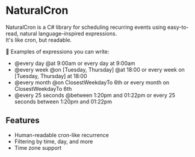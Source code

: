 # NaturalCron

NaturalCron is a C# library for scheduling recurring events using easy-to-read, natural language–inspired expressions.  
It's like cron, but readable.

🔁 Examples of expressions you can write:

- @every day @at 9:00am or every day at 9:00am
- @every week @on [Tuesday, Thursday] @at 18:00 or every week on [Tuesday, Thursday] at 18:00
- @every month @on ClosestWeekdayTo 6th or every month on ClosestWeekdayTo 6th
- @every 25 seconds @between 1:20pm and 01:22pm or every 25 seconds between 1:20pm and 01:22pm


## Features
- Human-readable cron-like recurrence
- Filtering by time, day, and more
- Time zone support
